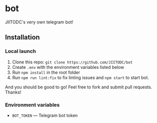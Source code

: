 # bot
JIITODC's very own telegram bot!

## Installation

### Local launch

1. Clone this repo: `git clone https://github.com/JIITODC/bot`
2. Create `.env` with the environment variables listed below
3. Run `npm install` in the root folder
4. Run `npm run lint:fix` to fix linting issues and `npm start` to start bot.

And you should be good to go! Feel free to fork and submit pull requests. Thanks!

### Environment variables

- `BOT_TOKEN` — Telegram bot token

